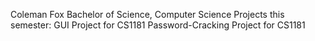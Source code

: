 Coleman Fox
Bachelor of Science, Computer Science
Projects this semester: 
  GUI Project for CS1181
  Password-Cracking Project for CS1181
